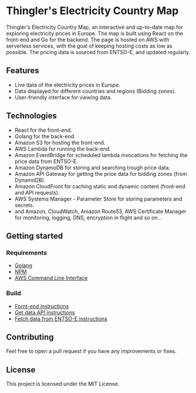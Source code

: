 # Thingler's Electricity Country Map

Thingler's Electricity Country Map, an interactive and up-to-date map for exploring electricity prices in Europe. The map is built using React on the front-end and Go for the backend. The page is hosted on AWS with serverless services, with the goal of keeping hosting costs as low as possible. The pricing data is sourced from ENTSO-E, and updated regularly.

## Features

* Live data of the electricity prices in Europe.
* Data displayed for different countries and regions (Bidding zones).
* User-friendly interface for viewing data.

## Technologies

* React for the front-end.
* Golang for the back-end.
* Amazon S3 for hosting the front-end.
* AWS Lambda for running the back-end.
* Amazon EventBridge for scheduled lambda invocations for fetching the price data from ENTSO-E.
* Amazon DynamoDB for storing and searching trough price data.
* Amazon API Gateway for getting the price data for bidding zones (from DynamoDB).
* Amazon CloudFront for caching static and dynamic content (front-end and API requests).
* AWS Systems Manager - Parameter Store for storing parameters and secrets.
* and Amazon, CloudWatch, Amazon Route53, AWS Certificate Manager for monitoring, logging, DNS, encryption in flight and so on...

## Getting started

### Requirements

* [Golang](https://go.dev/)
* [NPM](https://www.npmjs.com/)
* [AWS Command Line Interface](https://aws.amazon.com/cli/)

### Build
* [Fornt-end instructions](frontend/README.md)
* [Get data API instructions](get-data/README.md)
* [Fetch data from ENTSO-E instructions](fetch-data/README.md)

## Contributing

Feel free to open a pull request if you have any improvements or fixes.

## License

This project is licensed under the MIT License.
